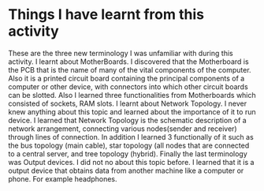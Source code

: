 # Things I have learnt from this activity

These are the three new terminology I was unfamiliar with during this activity.
I learnt about MotherBoards. I discovered that the Motherboard is the PCB that is the name of many of the vital components of the computer. Also it is a printed circuit board containing the principal components of a computer or other device, with connectors into which other circuit boards can be slotted. Also I learned three functionalities from Motherboards which consisted of sockets, RAM slots.
I learnt about Network Topology. I never knew anything about this topic and learned about the importance of it to run device. I learned that Network Topology is the schematic description of a network arrangement, connecting various nodes(sender and receiver) through lines of connection. In addition I learned 3 functionally of it such as the bus topology (main cable), star topology (all nodes that are connected to a central server, and tree topology (hybrid).
Finally the last terminology was Output devices. I did not no about this topic before. I learned that it is a output device that obtains data from another machine like a computer or phone. For example headphones.

